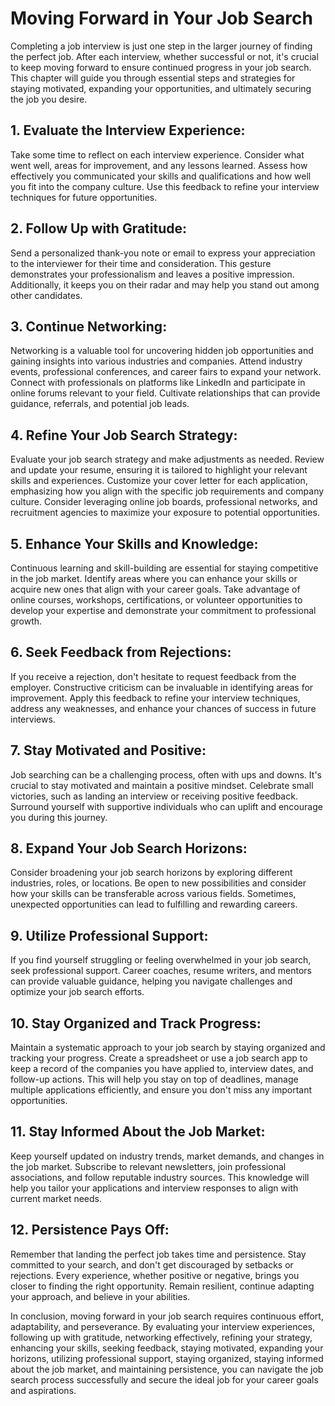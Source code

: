 # Moving Forward in Your Job Search

Completing a job interview is just one step in the larger journey of finding the perfect job. After each interview, whether successful or not, it's crucial to keep moving forward to ensure continued progress in your job search. This chapter will guide you through essential steps and strategies for staying motivated, expanding your opportunities, and ultimately securing the job you desire.

## 1\. **Evaluate the Interview Experience**:

Take some time to reflect on each interview experience. Consider what went well, areas for improvement, and any lessons learned. Assess how effectively you communicated your skills and qualifications and how well you fit into the company culture. Use this feedback to refine your interview techniques for future opportunities.

## 2\. **Follow Up with Gratitude**:

Send a personalized thank-you note or email to express your appreciation to the interviewer for their time and consideration. This gesture demonstrates your professionalism and leaves a positive impression. Additionally, it keeps you on their radar and may help you stand out among other candidates.

## 3\. **Continue Networking**:

Networking is a valuable tool for uncovering hidden job opportunities and gaining insights into various industries and companies. Attend industry events, professional conferences, and career fairs to expand your network. Connect with professionals on platforms like LinkedIn and participate in online forums relevant to your field. Cultivate relationships that can provide guidance, referrals, and potential job leads.

## 4\. **Refine Your Job Search Strategy**:

Evaluate your job search strategy and make adjustments as needed. Review and update your resume, ensuring it is tailored to highlight your relevant skills and experiences. Customize your cover letter for each application, emphasizing how you align with the specific job requirements and company culture. Consider leveraging online job boards, professional networks, and recruitment agencies to maximize your exposure to potential opportunities.

## 5\. **Enhance Your Skills and Knowledge**:

Continuous learning and skill-building are essential for staying competitive in the job market. Identify areas where you can enhance your skills or acquire new ones that align with your career goals. Take advantage of online courses, workshops, certifications, or volunteer opportunities to develop your expertise and demonstrate your commitment to professional growth.

## 6\. **Seek Feedback from Rejections**:

If you receive a rejection, don't hesitate to request feedback from the employer. Constructive criticism can be invaluable in identifying areas for improvement. Apply this feedback to refine your interview techniques, address any weaknesses, and enhance your chances of success in future interviews.

## 7\. **Stay Motivated and Positive**:

Job searching can be a challenging process, often with ups and downs. It's crucial to stay motivated and maintain a positive mindset. Celebrate small victories, such as landing an interview or receiving positive feedback. Surround yourself with supportive individuals who can uplift and encourage you during this journey.

## 8\. **Expand Your Job Search Horizons**:

Consider broadening your job search horizons by exploring different industries, roles, or locations. Be open to new possibilities and consider how your skills can be transferable across various fields. Sometimes, unexpected opportunities can lead to fulfilling and rewarding careers.

## 9\. **Utilize Professional Support**:

If you find yourself struggling or feeling overwhelmed in your job search, seek professional support. Career coaches, resume writers, and mentors can provide valuable guidance, helping you navigate challenges and optimize your job search efforts.

## 10\. **Stay Organized and Track Progress**:

Maintain a systematic approach to your job search by staying organized and tracking your progress. Create a spreadsheet or use a job search app to keep a record of the companies you have applied to, interview dates, and follow-up actions. This will help you stay on top of deadlines, manage multiple applications efficiently, and ensure you don't miss any important opportunities.

## 11\. **Stay Informed About the Job Market**:

Keep yourself updated on industry trends, market demands, and changes in the job market. Subscribe to relevant newsletters, join professional associations, and follow reputable industry sources. This knowledge will help you tailor your applications and interview responses to align with current market needs.

## 12\. **Persistence Pays Off**:

Remember that landing the perfect job takes time and persistence. Stay committed to your search, and don't get discouraged by setbacks or rejections. Every experience, whether positive or negative, brings you closer to finding the right opportunity. Remain resilient, continue adapting your approach, and believe in your abilities.

In conclusion, moving forward in your job search requires continuous effort, adaptability, and perseverance. By evaluating your interview experiences, following up with gratitude, networking effectively, refining your strategy, enhancing your skills, seeking feedback, staying motivated, expanding your horizons, utilizing professional support, staying organized, staying informed about the job market, and maintaining persistence, you can navigate the job search process successfully and secure the ideal job for your career goals and aspirations.
